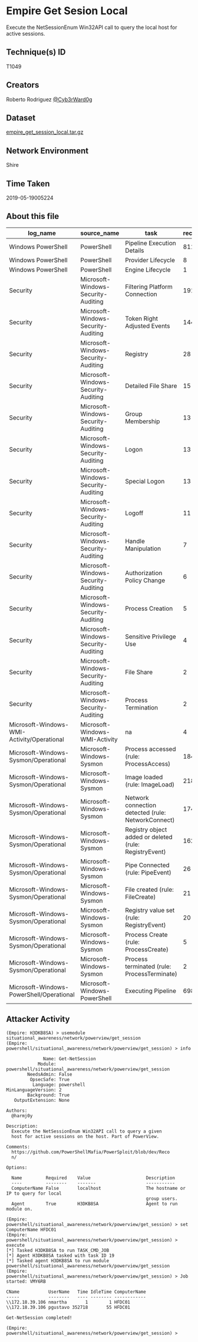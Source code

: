 # Empire Get Sesion Local

Execute the NetSessionEnum Win32API call to query the local host for active sessions.

## Technique(s) ID

T1049

## Creators

Roberto Rodriguez [@Cyb3rWard0g](https://twitter.com/Cyb3rWard0g)

## Dataset

[empire_get_session_local.tar.gz](./empire_get_session_local.tar.gz)

## Network Environment

Shire

## Time Taken

2019-05-19005224

## About this file

| log_name                                   | source_name                         | task                                                   |   record_number |
|--------------------------------------------|-------------------------------------|--------------------------------------------------------|-----------------|
| Windows PowerShell                         | PowerShell                          | Pipeline Execution Details                             |             811 |
| Windows PowerShell                         | PowerShell                          | Provider Lifecycle                                     |               8 |
| Windows PowerShell                         | PowerShell                          | Engine Lifecycle                                       |               1 |
| Security                                   | Microsoft-Windows-Security-Auditing | Filtering Platform Connection                          |             191 |
| Security                                   | Microsoft-Windows-Security-Auditing | Token Right Adjusted Events                            |             144 |
| Security                                   | Microsoft-Windows-Security-Auditing | Registry                                               |              28 |
| Security                                   | Microsoft-Windows-Security-Auditing | Detailed File Share                                    |              15 |
| Security                                   | Microsoft-Windows-Security-Auditing | Group Membership                                       |              13 |
| Security                                   | Microsoft-Windows-Security-Auditing | Logon                                                  |              13 |
| Security                                   | Microsoft-Windows-Security-Auditing | Special Logon                                          |              13 |
| Security                                   | Microsoft-Windows-Security-Auditing | Logoff                                                 |              11 |
| Security                                   | Microsoft-Windows-Security-Auditing | Handle Manipulation                                    |               7 |
| Security                                   | Microsoft-Windows-Security-Auditing | Authorization Policy Change                            |               6 |
| Security                                   | Microsoft-Windows-Security-Auditing | Process Creation                                       |               5 |
| Security                                   | Microsoft-Windows-Security-Auditing | Sensitive Privilege Use                                |               4 |
| Security                                   | Microsoft-Windows-Security-Auditing | File Share                                             |               2 |
| Security                                   | Microsoft-Windows-Security-Auditing | Process Termination                                    |               2 |
| Microsoft-Windows-WMI-Activity/Operational | Microsoft-Windows-WMI-Activity      | na                                                     |               4 |
| Microsoft-Windows-Sysmon/Operational       | Microsoft-Windows-Sysmon            | Process accessed (rule: ProcessAccess)                 |            1841 |
| Microsoft-Windows-Sysmon/Operational       | Microsoft-Windows-Sysmon            | Image loaded (rule: ImageLoad)                         |             218 |
| Microsoft-Windows-Sysmon/Operational       | Microsoft-Windows-Sysmon            | Network connection detected (rule: NetworkConnect)     |             174 |
| Microsoft-Windows-Sysmon/Operational       | Microsoft-Windows-Sysmon            | Registry object added or deleted (rule: RegistryEvent) |             162 |
| Microsoft-Windows-Sysmon/Operational       | Microsoft-Windows-Sysmon            | Pipe Connected (rule: PipeEvent)                       |              26 |
| Microsoft-Windows-Sysmon/Operational       | Microsoft-Windows-Sysmon            | File created (rule: FileCreate)                        |              21 |
| Microsoft-Windows-Sysmon/Operational       | Microsoft-Windows-Sysmon            | Registry value set (rule: RegistryEvent)               |              20 |
| Microsoft-Windows-Sysmon/Operational       | Microsoft-Windows-Sysmon            | Process Create (rule: ProcessCreate)                   |               5 |
| Microsoft-Windows-Sysmon/Operational       | Microsoft-Windows-Sysmon            | Process terminated (rule: ProcessTerminate)            |               2 |
| Microsoft-Windows-PowerShell/Operational   | Microsoft-Windows-PowerShell        | Executing Pipeline                                     |             698 |

## Attacker Activity

```
(Empire: H3DKB8SA) > usemodule situational_awareness/network/powerview/get_session
(Empire: powershell/situational_awareness/network/powerview/get_session) > info

              Name: Get-NetSession
            Module: powershell/situational_awareness/network/powerview/get_session
        NeedsAdmin: False
         OpsecSafe: True
          Language: powershell
MinLanguageVersion: 2
        Background: True
   OutputExtension: None

Authors:
  @harmj0y

Description:
  Execute the NetSessionEnum Win32API call to query a given
  host for active sessions on the host. Part of PowerView.

Comments:
  https://github.com/PowerShellMafia/PowerSploit/blob/dev/Reco
  n/

Options:

  Name         Required    Value                     Description
  ----         --------    -------                   -----------
  ComputerName False       localhost                 The hostname or IP to query for local   
                                                     group users.                            
  Agent        True        H3DKB8SA                  Agent to run module on.                 

(Empire: powershell/situational_awareness/network/powerview/get_session) > set ComputerName HFDC01
(Empire: powershell/situational_awareness/network/powerview/get_session) > execute
[*] Tasked H3DKB8SA to run TASK_CMD_JOB
[*] Agent H3DKB8SA tasked with task ID 19
[*] Tasked agent H3DKB8SA to run module powershell/situational_awareness/network/powerview/get_session
(Empire: powershell/situational_awareness/network/powerview/get_session) > Job started: VMY6RB

CName           UserName   Time IdleTime ComputerName
-----           --------   ---- -------- ------------
\\172.18.39.106 nmartha       1        1 HFDC01      
\\172.18.39.106 pgustavo 352718       55 HFDC01      

Get-NetSession completed!

(Empire: powershell/situational_awareness/network/powerview/get_session) >
```